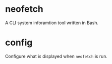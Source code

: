 # neofetch

A CLI system inforamtion tool written in Bash. 

# config
Configure what is displayed when `neofetch` is run. 
